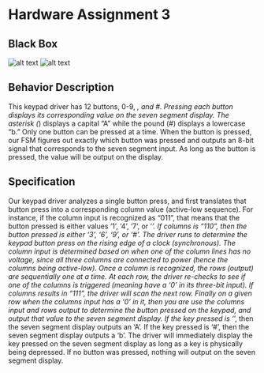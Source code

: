 # Hardware Assignment 3

## Black Box
![alt text](https://i.imgur.com/Do00eIH.png)
![alt text](https://i.imgur.com/drMYO3T.png?1)

## Behavior Description

This keypad driver has 12 buttons, 0-9, *, and #. Pressing each button displays its corresponding value on the seven segment display. The asterisk (*) displays a capital “A” while the pound (#) displays a lowercase “b.” Only one button can be pressed at a time. When the button is pressed, our FSM figures out exactly which button was pressed and outputs an 8-bit signal that corresponds to the seven segment input. As long as the button is pressed, the value will be output on the display.

## Specification

Our keypad driver analyzes a single button press, and first translates that button press into a corresponding column value (active-low sequence). For instance, if the column input is recognized as “011”, that means that the button pressed is either values ‘1’, ‘4’, ‘7’, or ‘*’. If columns is “110”, then the button pressed is either ‘3’, ‘6’, ‘9’, or ‘#’. The driver runs to determine the keypad button press on the rising edge of a clock (synchronous). The column input is determined based on when one of the column lines has no voltage, since all three columns are connected to power (hence the columns being active-low). Once a column is recognized, the rows (output) are sequentially one at a time. At each row, the driver re-checks to see if one of the columns is triggered (meaning have a ‘0’ in its three-bit input). If columns results in “111”, the driver will scan the next row. Finally on a given row when the columns input has a ‘0’ in it, then you are use the columns input and rows output to determine the button pressed on the keypad, and output that value to the seven segment display. If the key pressed is ‘*’, then the seven segment display outputs an ‘A’. If the key pressed is ‘#’, then the seven segment display outputs a ‘b’. The driver will immediately display the key pressed on the seven segment display as long as a key is physically being depressed. If no button was pressed, nothing will output on the seven segment display.
